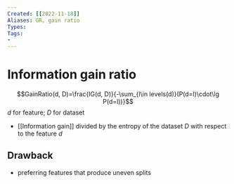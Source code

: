 ```yaml
---
Created: [[2022-11-18]]
Aliases: GR, gain ratio
Types: 
Tags: 
- 
---
```

# Information gain ratio
$$GainRatio(d, D)=\frac{IG(d, D)}{-\sum_{l\in levels(d)}(P(d=l)\cdot\lg P(d=l))}$$
$d$ for feature; $D$ for dataset
- [[Information gain]] divided by the entropy of the dataset $D$ with respect to the feature $d$
## Drawback
- preferring features that produce uneven splits